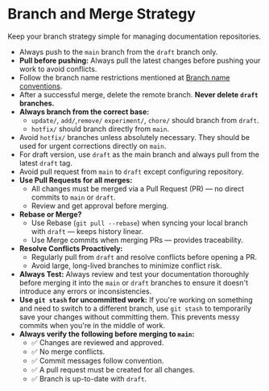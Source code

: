 # Branch and Merge Strategy

Keep your branch strategy simple for managing documentation repositories.

- Always push to the `main` branch from the `draft` branch only.
- **Pull before pushing:** Always pull the latest changes before pushing your work to avoid conflicts.
- Follow the branch name restrictions mentioned at [Branch name conventions](/common/branch-naming-rules.md).
- After a successful merge, delete the remote branch. **Never delete `draft` branches.**
- **Always branch from the correct base:**
    - `update/`, `add/`,`remove/` `experiment/`, `chore/` should branch from `draft`.
    - `hotfix/` should branch directly from `main`.
- Avoid `hotfix/` branches unless absolutely necessary. They should be used for urgent corrections directly on `main`.
- For draft version, use `draft` as the main branch and always pull from the latest `draft` tag.
- Avoid pull request from `main` to `draft` except configuring repository.
- **Use Pull Requests for all merges:**
    - All changes must be merged via a Pull Request (PR) — no direct commits to `main` or `draft`.
    - Review and get approval before merging.
- **Rebase or Merge?**
    - Use Rebase (`git pull --rebase`) when syncing your local branch with `draft` — keeps history linear.
    - Use Merge commits when merging PRs — provides traceability.
- **Resolve Conflicts Proactively:**
    - Regularly pull from `draft` and resolve conflicts before opening a PR.
    - Avoid large, long-lived branches to minimize conflict risk.
- **Always Test:** Always review and test your documentation thoroughly before merging it into the `main` or `draft` branches to ensure it doesn't introduce any errors or inconsistencies.
- **Use `git stash` for uncommitted work:** If you're working on something and need to switch to a different branch, use `git stash` to temporarily save your changes without committing them. This prevents messy commits when you're in the middle of work.
- **Always verify the following before merging to `main`:**
    - ✅ Changes are reviewed and approved.
    - ✅ No merge conflicts.
    - ✅ Commit messages follow convention.
    - ✅ A pull request must be created for all changes.
    - ✅ Branch is up-to-date with `draft`.